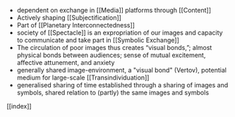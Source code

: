 - dependent on exchange in [[Media]] platforms through [[Content]]
- Actively shaping [[Subjectification]]   
- Part of [[Planetary Interconnectedness]] 
- society of [[Spectacle]] is an expropriation of our images and capacity to communicate and take part in [[Symbolic Exchange]]  
- The circulation of poor images thus creates “visual bonds,”; almost physical bonds between audiences; sense of mutual excitement, affective attunement, and anxiety
- generally shared image-environment, a "visual bond" (Vertov), potential medium for large-scale [[Transindividuation]] 
- generalised sharing of time established through a sharing of images and symbols, shared relation to (partly) the same images and symbols

[[index]]